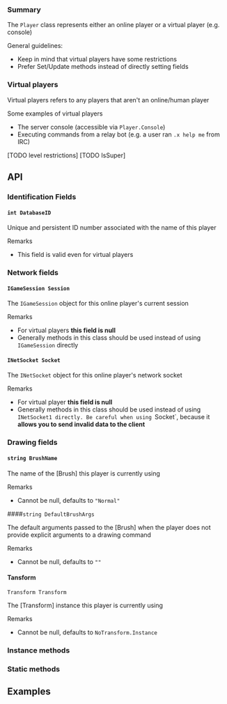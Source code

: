 ### Summary

The `Player` class represents either an online player or a virtual player (e.g. console)

General guidelines:
- Keep in mind that virtual players have some restrictions 
- Prefer Set/Update methods instead of directly setting fields

### Virtual players

Virtual players refers to any players that aren't an online/human player

Some examples of virtual players
- The server console (accessible via `Player.Console`)
- Executing commands from a relay bot (e.g. a user ran `.x help me` from IRC)

[TODO level restrictions]
[TODO IsSuper]

## API

### Identification Fields

#### `int DatabaseID`

Unique and persistent ID number associated with the name of this player

Remarks
- This field is valid even for virtual players

### Network fields

#### `IGameSession Session`

The `IGameSession` object for this online player's current session

Remarks
- For virtual players **this field is null**
- Generally methods in this class should be used instead of using `IGameSession` directly

#### `INetSocket Socket`

The `INetSocket` object for this online player's network socket

Remarks
- For virtual player **this field is null**
- Generally methods in this class should be used instead of using `INetSocket1 directly.
  Be careful when using `Socket`, because it **allows you to send invalid data to the client**


### Drawing fields

#### `string BrushName`

The name of the [Brush] this player is currently using

Remarks
- Cannot be null, defaults to `"Normal"`


####`string DefaultBrushArgs`

The default arguments passed to the [Brush] when the player does not provide explicit arguments to a drawing command

Remarks
- Cannot be null, defaults to `""`


#### Tansform

`Transform Transform`

The [Transform] instance this player is currently using

Remarks
- Cannot be null, defaults to `NoTransform.Instance`


### Instance methods

### Static methods

## Examples


